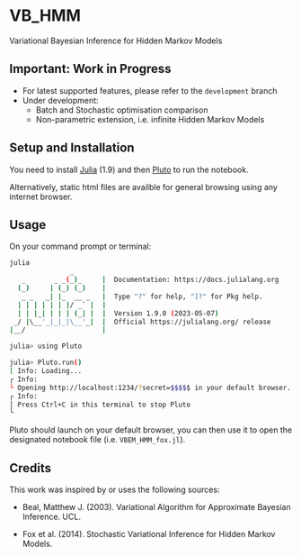 # VB_HMM
Variational Bayesian Inference for Hidden Markov Models

## Important: Work in Progress
- For latest supported features, please refer to the `development` branch
- Under development: 
  - Batch and Stochastic optimisation comparison
  - Non-parametric extension, i.e. infinite Hidden Markov Models

## Setup and Installation
You need to install [Julia](https://julialang.org/) (1.9) and then [Pluto](https://plutojl.org/) to run the notebook.

Alternatively, static html files are availble for general browsing using any internet browser.

## Usage
On your command prompt or terminal:
```bash
julia
               _
   _       _ _(_)_     |  Documentation: https://docs.julialang.org
  (_)     | (_) (_)    |
   _ _   _| |_  __ _   |  Type "?" for help, "]?" for Pkg help.
  | | | | | | |/ _` |  |
  | | |_| | | | (_| |  |  Version 1.9.0 (2023-05-07)
 _/ |\__'_|_|_|\__'_|  |  Official https://julialang.org/ release
|__/                   |

julia> using Pluto

julia> Pluto.run()
[ Info: Loading...
┌ Info: 
└ Opening http://localhost:1234/?secret=$$$$$ in your default browser... ~ have fun!
┌ Info: 
│ Press Ctrl+C in this terminal to stop Pluto
└ 

```
Pluto should launch on your default browser, you can then use it to open the designated notebook file (i.e. `VBEM_HMM_fox.jl`). 


## Credits
This work was inspired by or uses the following sources:

- Beal, Matthew J. (2003). Variational Algorithm for Approximate Bayesian Inference. UCL.

- Fox et al. (2014). Stochastic Variational Inference for Hidden Markov Models. 

